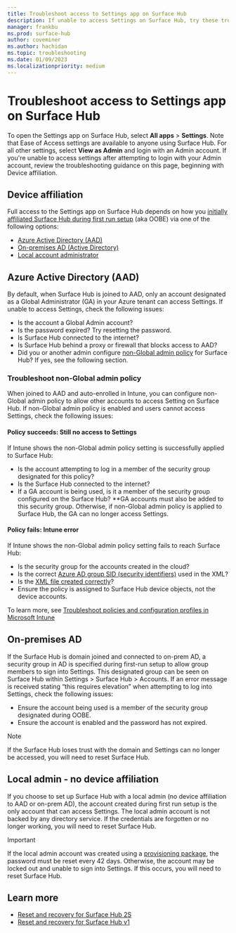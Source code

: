 ```yaml
---
title: Troubleshoot access to Settings app on Surface Hub
description: If unable to access Settings on Surface Hub, try these troubleshooting steps.
manager: frankbu
ms.prod: surface-hub
author: coveminer
ms.author: hachidan
ms.topic: troubleshooting
ms.date: 01/09/2023
ms.localizationpriority: medium
---
```

# Troubleshoot access to Settings app on Surface Hub

To open the Settings app on Surface Hub, select **All apps** > **Settings**. Note that Ease of Access settings are available to anyone using Surface Hub. For all other settings, select **View as Admin** and login with an Admin account. If you're unable to access settings after attempting to login with your Admin account, review the troubleshooting guidance on this page, beginning with Device affiliation. 

## Device affiliation

Full access to the Settings app on Surface Hub depends on how you [initially affiliated Surface Hub during first run setup](/surface-hub/prepare-your-environment-for-surface-hub#device-affiliation) (aka OOBE) via one of the following options:

- [Azure Active Directory (AAD)](#azure-active-directory-aad)
- [On-premises AD (Active Directory)](#on-premises-ad)
- [Local account administrator](#local-admin---no-device-affiliation)

## Azure Active Directory (AAD)

By default, when Surface Hub is joined to AAD, only an account designated as a Global Administrator (GA) in your Azure tenant can access Settings. If unable to access Settings, check the following issues:

- Is the account a Global Admin account?
- Is the password expired? Try resetting the password.
- Is Surface Hub connected to the internet?
- Is Surface Hub behind a proxy or firewall that blocks access to AAD?
- Did you or another admin configure [non-Global admin policy](surface-hub-2s-nonglobal-admin.md) for Surface Hub? If yes, see the following section.

### Troubleshoot non-Global admin policy

When joined to AAD and auto-enrolled in Intune, you can configure non-Global admin policy to allow other accounts to access Setting on Surface Hub. If non-Global admin policy is enabled and users cannot access Settings, check the following issues:

#### Policy succeeds: Still no access to Settings

If Intune shows the non-Global admin policy setting is successfully applied to Surface Hub:

- Is the account attempting to log in a member of the security group designated for this policy?
- Is the Surface Hub connected to the internet?
- If a GA account is being used, is it a member of the security group configured on the Surface Hub? **GA accounts must also be added to this security group. Otherwise, if non-Global admin policy is applied to Surface Hub, the GA can no longer access Settings.

#### Policy fails: Intune error

If Intune shows the non-Global admin policy setting fails to reach Surface Hub:

- Is the security group for the accounts created in the cloud?
- Is the correct [Azure AD group SID (security identifiers)](/surface-hub/surface-hub-2s-nonglobal-admin#obtain-azure-ad-group-sid-using-powershell) used in the XML?
- Is the [XML file created correctly](/surface-hub/surface-hub-2s-nonglobal-admin#create-xml-file-containing-azure-ad-group-sid)?
- Ensure the policy is assigned to Surface Hub device objects, not the device accounts. 

To learn more, see [Troubleshoot policies and configuration profiles in Microsoft Intune](/troubleshoot/mem/intune/device-configuration/troubleshoot-policies-in-microsoft-intune)

## On-premises AD

If the Surface Hub is domain joined and connected to on-prem AD, a security group in AD is specified during first-run setup to allow group members to sign into Settings. This designated group can be seen on Surface Hub within Settings > Surface Hub > Accounts. If an error message is received stating “this requires elevation” when attempting to log into Settings, check the following issues:

- Ensure the account being used is a member of the security group designated during OOBE.
- Ensure the account is enabled and the password has not expired.
 
> [!NOTE]
> If the Surface Hub loses trust with the domain and Settings can no longer be accessed, you will need to reset Surface Hub.

## Local admin - no device affiliation

If you choose to set up Surface Hub with a local admin (no device affiliation to AAD or on-prem AD), the account created during first run setup is the only account that can access Settings. The local admin account is not backed by any directory service. If the credentials are forgotten or no longer working, you will need to reset Surface Hub.

> [!IMPORTANT]
> If the local admin account was created using a [provisioning package](provisioning-packages-for-surface-hub.md), the password must be reset every 42 days. Otherwise, the account may be locked out and unable to sign into Settings. If this occurs, you will need to reset Surface Hub.

## Learn more

- [Reset and recovery for Surface Hub 2S](surface-hub-2s-recover-reset.md)
- [Reset and recovery for Surface Hub v1](device-reset-surface-hub.md)
